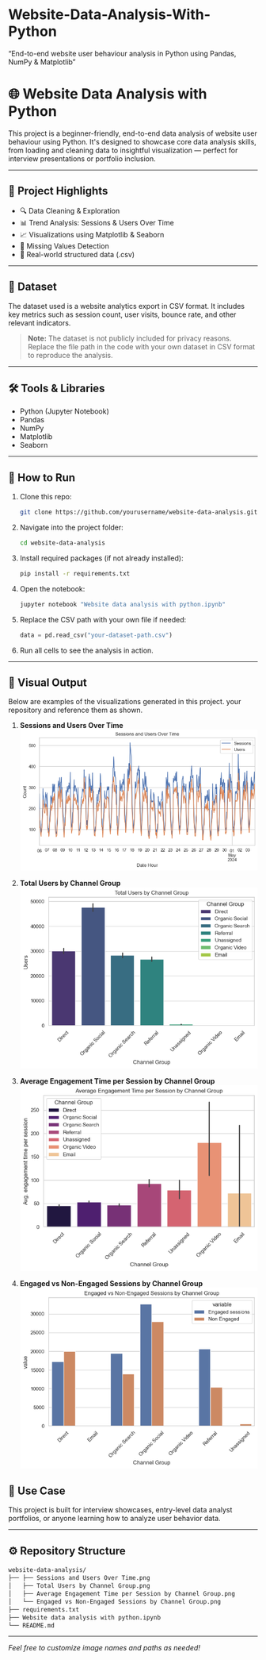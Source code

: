 # Website-Data-Analysis-With-Python
“End-to-end website user behaviour analysis in Python using Pandas, NumPy &amp; Matplotlib”

# 🌐 Website Data Analysis with Python

This project is a beginner-friendly, end-to-end data analysis of website user behaviour using Python. It's designed to showcase core data analysis skills, from loading and cleaning data to insightful visualization — perfect for interview presentations or portfolio inclusion.

---

## 📌 Project Highlights

* 🔍 Data Cleaning & Exploration
* 📊 Trend Analysis: Sessions & Users Over Time
* 📈 Visualizations using Matplotlib & Seaborn
* 🧼 Missing Values Detection
* 📁 Real-world structured data (.csv)

---

## 📂 Dataset

The dataset used is a website analytics export in CSV format. It includes key metrics such as session count, user visits, bounce rate, and other relevant indicators.

> **Note:** The dataset is not publicly included for privacy reasons. Replace the file path in the code with your own dataset in CSV format to reproduce the analysis.

---

## 🛠️ Tools & Libraries

* Python (Jupyter Notebook)
* Pandas
* NumPy
* Matplotlib
* Seaborn

---

## 🚀 How to Run

1. Clone this repo:

   ```bash
   git clone https://github.com/yourusername/website-data-analysis.git
   ```
2. Navigate into the project folder:

   ```bash
   cd website-data-analysis
   ```
3. Install required packages (if not already installed):

   ```bash
   pip install -r requirements.txt
   ```
4. Open the notebook:

   ```bash
   jupyter notebook "Website data analysis with python.ipynb"
   ```
5. Replace the CSV path with your own file if needed:

   ```python
   data = pd.read_csv("your-dataset-path.csv")
   ```
6. Run all cells to see the analysis in action.

---

## 📸 Visual Output

Below are examples of the visualizations generated in this project. your repository and reference them as shown.

1. **Sessions and Users Over Time**
   ![Sessions vs Users Over Time](./Sessions%20and%20Users%20Over%20Time.png)

2. **Total Users by Channel Group**
   ![Total Users by Channel Group](./Total%20Users%20by%20Channel%20Group.png)

3. **Average Engagement Time per Session by Channel Group**
   ![Average Engagement Time per Session by Channel Group](./Average%20Engagement%20Time%20per%20Session%20by%20Channel%20Group.png)

4. **Engaged vs Non-Engaged Sessions by Channel Group**
   ![Engaged vs Non-Engaged Sessions by Channel Group](./Engaged%20vs%20Non-Engaged%20Sessions%20by%20Channel%20Group.png)

## 📌 Use Case

This project is built for interview showcases, entry-level data analyst portfolios, or anyone learning how to analyze user behavior data.

---

## ⚙️ Repository Structure

```
website-data-analysis/
├── ├── Sessions and Users Over Time.png
│   ├── Total Users by Channel Group.png
│   ├── Average Engagement Time per Session by Channel Group.png
│   └── Engaged vs Non-Engaged Sessions by Channel Group.png
├── requirements.txt
├── Website data analysis with python.ipynb
└── README.md
```

---

*Feel free to customize image names and paths as needed!*
